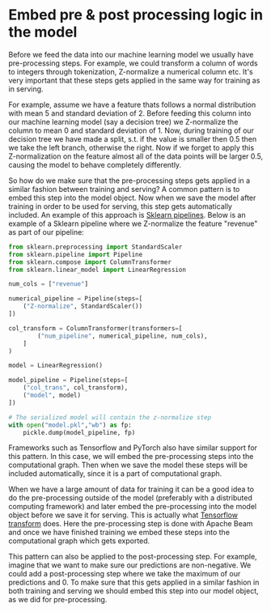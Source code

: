 # Embed pre & post processing logic in the model

Before we feed the data into our machine learning model we usually have pre-processing steps. For example, we could transform a column of words to integers through tokenization, Z-normalize a numerical column etc. It's very important that these steps gets applied in the same way for training as in serving.

For example, assume we have a feature thats follows a normal distribution with mean 5 and standard deviation of 2. Before feeding this column into our machine learning model (say a decision tree) we Z-normalize the column to mean 0 and standard deviation of 1. Now, during training of our decision tree we have made a split, s.t. if the value is smaller then 0.5 then we take the left branch, otherwise the right. Now if we forget to apply this Z-normalization on the feature almost all of the data points will be larger 0.5, causing the model to behave completely differently.

So how do we make sure that the pre-processing steps gets applied in a similar fashion between training and serving? A common pattern is to embed this step into the model object. Now when we save the model after training in order to be used for serving, this step gets automatically included. An example of this approach is [Sklearn pipelines](https://scikit-learn.org/stable/modules/generated/sklearn.pipeline.Pipeline.html). Below is an example of a Sklearn pipeline where we Z-normalize the feature "revenue" as part of our pipeline:

```python 
from sklearn.preprocessing import StandardScaler
from sklearn.pipeline import Pipeline
from sklearn.compose import ColumnTransformer
from sklearn.linear_model import LinearRegression

num_cols = ["revenue"]

numerical_pipeline = Pipeline(steps=[
    ("Z-normalize", StandardScaler())
])

col_transform = ColumnTransformer(transformers=[
        ("num_pipeline", numerical_pipeline, num_cols),
    ]
)

model = LinearRegression()

model_pipeline = Pipeline(steps=[
    ("col_trans", col_transform),
    ("model", model)
])

# The serialized model will contain the z-normalize step
with open("model.pkl","wb") as fp:
    pickle.dump(model_pipeline, fp)
```

Frameworks such as Tensorflow and PyTorch also have similar support for this pattern. In this case, we will embed the pre-processing steps into the computational graph. Then when we save the model these steps will be included automatically, since it is a part of computational graph.

When we have a large amount of data for training it can be a good idea to do the pre-processing outside of the model (preferably with a distributed computing framework) and later embed the pre-processing into the model object before we save it for serving. This is actually what [Tensorflow transform](https://www.tensorflow.org/tfx/transform/get_started) does. Here the pre-processing step is done with Apache Beam and once we have finished training we embed these steps into the computational graph which gets exported.

This pattern can also be applied to the post-processing step. For example, imagine that we want to make sure our predictions are non-negative. We could add a post-processing step where we take the maximum of our predictions and 0. To make sure that this gets applied in a similar fashion in both training and serving we should embed this step into our model object, as we did for pre-processing.
